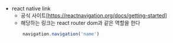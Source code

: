 - react native link
    - 공식 사이트[https://reactnavigation.org/docs/getting-started]
    - 해당하는 링크는 react router dom과 같은 역할을 한다
    ```js
        navigation.navigation('name')
    ```